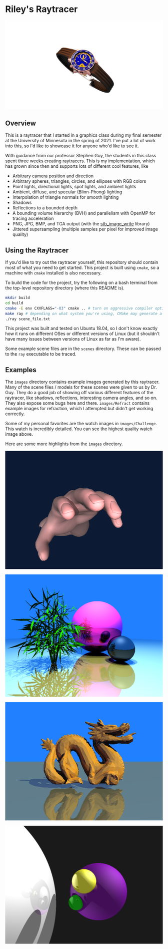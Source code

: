 # Riley's Raytracer

![WatchBlueAndGold](images/Challenge/watch_blue_and_gold.png)

## Overview

This is a raytracer that I started in a graphics class during my final semester
at the University of Minnesota in the spring of 2021. I've put a lot of work
into this, so I'd like to showcase it for anyone who'd like to see it.

With guidance from our professor Stephen Guy, the students in this class spent
three weeks creating raytracers. This is my implementation, which has grown since then
and supports lots of different cool features, like

- Arbitrary camera position and direction
- Arbitrary spheres, triangles, circles, and ellipses with RGB colors
- Point lights, directional lights, spot lights, and ambient lights
- Ambient, diffuse, and specular (Blinn-Phong) lighting
- Interpolation of triangle normals for smooth lighting
- Shadows
- Reflections to a bounded depth
- A bounding volume hierarchy (BVH) and parallelism with OpenMP for tracing acceleration
- PNG, JPG, BMP, and TGA output (with the [stb\_image\_write](https://github.com/nothings/stb) library)
- Jittered supersampling (multiple samples per pixel for improved image quality)

## Using the Raytracer

If you'd like to try out the raytracer yourself, this repository should contain
most of what you need to get started. This project is built using `cmake`, so a
machine with `cmake` installed is also necessary.

To build the code for the project, try the following on a bash terminal from the
top-level repository directory (where this README is).

```bash
mkdir build
cd build
cmake -E env CXXFLAGS="-O3" cmake .. # turn on aggressive compiler optimization
make ray # depending on what system you're using, CMake may generate a Makefile or some other way to build the code
./ray scene_file.txt
```

This project was built and tested on Ubuntu 18.04, so I don't know exactly how it runs
on different OSes or different versions of Linux (but it shouldn't have many
issues between versions of Linux as far as I'm aware).

Some example scene files are in the `scenes` directory. These can be passed to
the `ray` executable to be traced.

## Examples

The `images` directory contains example images generated by this raytracer. Many
of the scene files / models for these scenes were given to us by Dr. Guy. They
do a good job of showing off various different features of the raytracer, like
shadows, reflections, interesting camera angles, and so on. They also expose
some bugs here and there. `images/Refract` contains example images for refraction,
which I attempted but didn't get working correctly.

Some of my personal favorites are the watch images in `images/Challenge`. This
watch is incredibly detailed. You can see the highest quality watch image above.

Here are some more highlights from the `images` directory.

![Reaching Hand](images/InterestingScenes/reachingHand.png)

![Plant](images/InterestingScenes/plant.png)

![Dragon](images/ComplexExamples/dragon-side.png)

![My Spheres](images/MyExamples/out.bmp)
